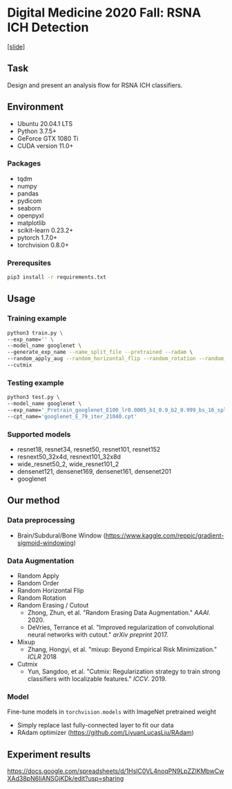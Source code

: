 # Digital Medicine 2020 Fall: RSNA ICH Detection

[[slide]](https://drive.google.com/file/d/1fTUG8r95fyNmr06bAxh2NvqI-eEchz3x/view?usp=sharing)

## Task

Design and present an analysis flow for RSNA ICH classifiers.

## Environment

- Ubuntu 20.04.1 LTS
- Python 3.7.5+
- GeForce GTX 1080 Ti
- CUDA version 11.0+

### Packages

- tqdm
- numpy
- pandas
- pydicom
- seaborn
- openpyxl
- matplotlib
- scikit-learn 0.23.2+
- pytorch 1.7.0+
- torchvision 0.8.0+

### Prerequsites

```bash
pip3 install -r requirements.txt
```

## Usage

### Training example

```bash
python3 train.py \
--exp_name='' \
--model_name googlenet \
--generate_exp_name --name_split_file --pretrained --radam \
--random_apply_aug --random_horizontal_flip --random_rotation --random_erasing --random_order \
--cutmix
```

### Testing example

```bash
python3 test.py \
--model_name googlenet \
--exp_name='_Pretrain_googlenet_E100_lr0.0005_b1_0.9_b2_0.999_bs_16_splt_0.7_prekeral_bsb_radam_cutmixbeta_1_cutmixprob_0.5_rand_app_rand_flip_rand_rota_rand_ord_rand_eras' \
--cpt_name='googlenet_E_79_iter_21040.cpt'
```

### Supported models

- resnet18, resnet34, resnet50, resnet101, resnet152
- resnext50_32x4d, resnext101_32x8d
- wide_resnet50_2, wide_resnet101_2
- densenet121, densenet169, densenet161, densenet201
- googlenet

## Our method

### Data preprocessing
- Brain/Subdural/Bone Window (https://www.kaggle.com/reppic/gradient-sigmoid-windowing)

### Data Augmentation
- Random Apply
- Random Order
- Random Horizontal Flip
- Random Rotation
- Random Erasing / Cutout
    - Zhong, Zhun, et al. "Random Erasing Data Augmentation." *AAAI*. 2020.
    - DeVries, Terrance et al. "Improved regularization of convolutional neural networks with cutout." *arXiv preprint* 2017.
- Mixup
    - Zhang, Hongyi, et al. "mixup: Beyond Empirical Risk Minimization." *ICLR* 2018
- Cutmix
    - Yun, Sangdoo, et al. "Cutmix: Regularization strategy to train strong classifiers with localizable features." *ICCV*. 2019.

### Model

Fine-tune models in `torchvision.models` with ImageNet pretrained weight
- Simply replace last fully-connected layer to fit our data
- RAdam optimizer (https://github.com/LiyuanLucasLiu/RAdam)

## Experiment results

https://docs.google.com/spreadsheets/d/1HslC0VL4noqPN9LpZZlKMbwCwXAd38pN6IiANSGjKDk/edit?usp=sharing
